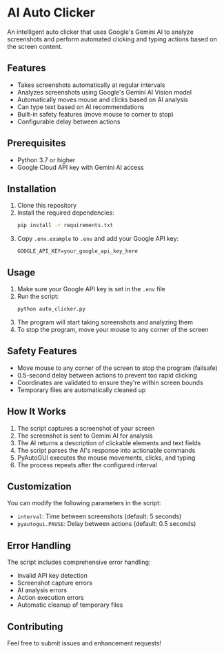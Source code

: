 # AI Auto Clicker

An intelligent auto clicker that uses Google's Gemini AI to analyze screenshots and perform automated clicking and typing actions based on the screen content.

## Features

- Takes screenshots automatically at regular intervals
- Analyzes screenshots using Google's Gemini AI Vision model
- Automatically moves mouse and clicks based on AI analysis
- Can type text based on AI recommendations
- Built-in safety features (move mouse to corner to stop)
- Configurable delay between actions

## Prerequisites

- Python 3.7 or higher
- Google Cloud API key with Gemini AI access

## Installation

1. Clone this repository
2. Install the required dependencies:
   ```bash
   pip install -r requirements.txt
   ```
3. Copy `.env.example` to `.env` and add your Google API key:
   ```
   GOOGLE_API_KEY=your_google_api_key_here
   ```

## Usage

1. Make sure your Google API key is set in the `.env` file
2. Run the script:
   ```bash
   python auto_clicker.py
   ```
3. The program will start taking screenshots and analyzing them
4. To stop the program, move your mouse to any corner of the screen

## Safety Features

- Move mouse to any corner of the screen to stop the program (failsafe)
- 0.5-second delay between actions to prevent too rapid clicking
- Coordinates are validated to ensure they're within screen bounds
- Temporary files are automatically cleaned up

## How It Works

1. The script captures a screenshot of your screen
2. The screenshot is sent to Gemini AI for analysis
3. The AI returns a description of clickable elements and text fields
4. The script parses the AI's response into actionable commands
5. PyAutoGUI executes the mouse movements, clicks, and typing
6. The process repeats after the configured interval

## Customization

You can modify the following parameters in the script:
- `interval`: Time between screenshots (default: 5 seconds)
- `pyautogui.PAUSE`: Delay between actions (default: 0.5 seconds)

## Error Handling

The script includes comprehensive error handling:
- Invalid API key detection
- Screenshot capture errors
- AI analysis errors
- Action execution errors
- Automatic cleanup of temporary files

## Contributing

Feel free to submit issues and enhancement requests! 